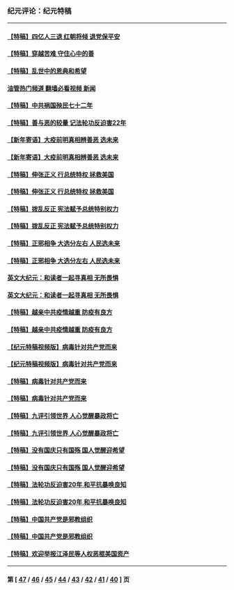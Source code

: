 ### 纪元评论：纪元特稿
---
#### [【特稿】四亿人三退 红朝将倾 退党保平安](../../pages/nsc424/n13794378.md?11210330) 
#### [【特稿】穿越苦难 守住心中的善](../../pages/nsc424/n13784979.md?11210330) 
#### [【特稿】乱世中的恩典和希望](../../pages/nsc424/n13734687.md?11210330) 
#### [油管热门频道 翻墙必看视频 新闻](ok?11210330)
#### [【特稿】中共祸国殃民七十二年](../../pages/nsc424/n13272607.md?11210330) 
#### [【特稿】善与恶的较量 记法轮功反迫害22年](../../pages/nsc424/n13086597.md?11210330) 
#### [【新年寄语】大疫前明真相辨善恶 选未来](../../pages/nsc424/n12660855.md?11210330) 
#### [【新年寄语】大疫前明真相辨善恶 选未来](../../pages/nsc424/n12660855.md?11210330) 
#### [【特稿】伸张正义 行总统特权 拯救美国](../../pages/nsc424/n12616806.md?11210330) 
#### [【特稿】伸张正义 行总统特权 拯救美国](../../pages/nsc424/n12616806.md?11210330) 
#### [【特稿】拨乱反正 宪法赋予总统特别权力](../../pages/nsc424/n12598306.md?11210330) 
#### [【特稿】拨乱反正 宪法赋予总统特别权力](../../pages/nsc424/n12598306.md?11210330) 
#### [【特稿】正邪相争 大选分左右 人民选未来](../../pages/nsc424/n12545208.md?11210330) 
#### [【特稿】正邪相争 大选分左右 人民选未来](../../pages/nsc424/n12545208.md?11210330) 
#### [英文大纪元：和读者一起寻真相 无所畏惧](../../pages/nsc424/n12542027.md?11210330) 
#### [英文大纪元：和读者一起寻真相 无所畏惧](../../pages/nsc424/n12542027.md?11210330) 
#### [【特稿】越亲中共疫情越重 防疫有良方](../../pages/nsc424/n12042989.md?11210330) 
#### [【特稿】越亲中共疫情越重 防疫有良方](../../pages/nsc424/n12042989.md?11210330) 
#### [【纪元特稿视频版】病毒针对共产党而来](../../pages/nsc424/n11977328.md?11210330) 
#### [【纪元特稿视频版】病毒针对共产党而来](../../pages/nsc424/n11977328.md?11210330) 
#### [【特稿】病毒针对共产党而来](../../pages/nsc424/n11928818.md?11210330) 
#### [【特稿】病毒针对共产党而来](../../pages/nsc424/n11928818.md?11210330) 
#### [【特稿】九评引领世界 人心觉醒暴政将亡](../../pages/nsc424/n11660496.md?11210330) 
#### [【特稿】九评引领世界 人心觉醒暴政将亡](../../pages/nsc424/n11660496.md?11210330) 
#### [【特稿】没有国庆只有国殇 国人觉醒迎希望](../../pages/nsc424/n11549354.md?11210330) 
#### [【特稿】没有国庆只有国殇 国人觉醒迎希望](../../pages/nsc424/n11549354.md?11210330) 
#### [【特稿】法轮功反迫害20年 和平抗暴唤良知](../../pages/nsc424/n11389135.md?11210330) 
#### [【特稿】法轮功反迫害20年 和平抗暴唤良知](../../pages/nsc424/n11389135.md?11210330) 
#### [【特稿】中国共产党是邪教组织](../../pages/nsc424/n11355551.md?11210330) 
#### [【特稿】中国共产党是邪教组织](../../pages/nsc424/n11355551.md?11210330) 
#### [【特稿】欢迎举报江泽民等人权恶棍美国资产](../../pages/nsc424/n11303040.md?11210330) 

---
#### 第 [ [47](./47.md?11210330) / [46](./46.md?11210330) / [45](./45.md?11210330) / [44](./44.md?11210330) / [43](./43.md?11210330) / [42](./42.md?11210330) / [41](./41.md?11210330) / [40](./40.md?11210330) ] 页
